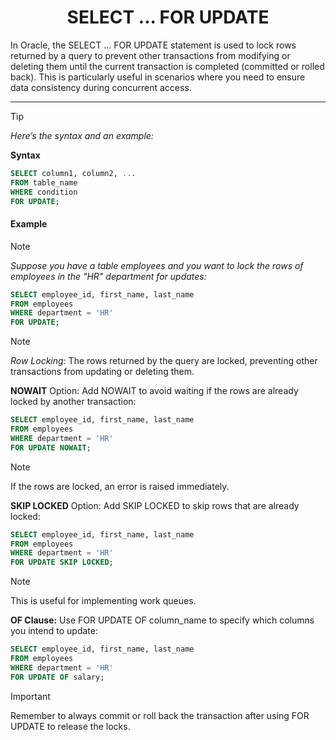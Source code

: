 <h1 align="center">
  SELECT ... FOR UPDATE
</h1>

In Oracle, the SELECT ... FOR UPDATE statement is used to lock rows returned by a query to prevent other transactions from modifying or deleting them until the current transaction is completed (committed or rolled back). This is particularly useful in scenarios where you need to ensure data consistency during concurrent access.

---
> [!TIP]
> *Here’s the syntax and an example:*

**Syntax**
```sql
SELECT column1, column2, ...
FROM table_name
WHERE condition
FOR UPDATE;
```

#### Example
> [!NOTE] 
> *Suppose you have a table employees and you want to lock the rows of employees in the "HR" department for updates:*

```sql
SELECT employee_id, first_name, last_name
FROM employees
WHERE department = 'HR'
FOR UPDATE;
```
> [!NOTE] 
> *Row Locking*: The rows returned by the query are locked, preventing other transactions from updating or deleting them.

**NOWAIT** Option: Add NOWAIT to avoid waiting if the rows are already locked by another transaction:

```sql
SELECT employee_id, first_name, last_name
FROM employees
WHERE department = 'HR'
FOR UPDATE NOWAIT;
```
> [!NOTE] 
> If the rows are locked, an error is raised immediately.

**SKIP LOCKED** Option: Add SKIP LOCKED to skip rows that are already locked:
```sql
SELECT employee_id, first_name, last_name
FROM employees
WHERE department = 'HR'
FOR UPDATE SKIP LOCKED;
```
> [!NOTE] 
> This is useful for implementing work queues.

**OF Clause:** Use FOR UPDATE OF column_name to specify which columns you intend to update:
```sql
SELECT employee_id, first_name, last_name
FROM employees
WHERE department = 'HR'
FOR UPDATE OF salary;
```

> [!IMPORTANT]
> Remember to always commit or roll back the transaction after using FOR UPDATE to release the locks.
